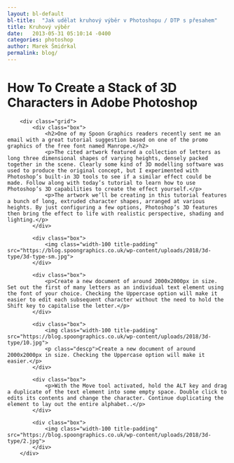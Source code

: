 ```yaml
---
layout: bl-default
bl-title:  "Jak udělat kruhový výběr v Photoshopu / DTP s přesahem"
title: Kruhový výběr
date:   2013-05-31 05:10:14 -0400
categories: photoshop
author: Marek Šmidrkal
permalink: blog/
---
```

<h1>How To Create a Stack of 3D Characters in Adobe Photoshop</h1>

		<div class="grid">
			<div class="box">
				<h2>One of my Spoon Graphics readers recently sent me an email with a great tutorial suggestion based on one of the promo graphics of the free font named Manrope.</h2>
				<p>The cited artwork featured a collection of letters as long three dimensional shapes of varying heights, densely packed together in the scene. Clearly some kind of 3D modelling software was used to produce the original concept, but I experimented with Photoshop’s built-in 3D tools to see if a similar effect could be made. Follow along with today’s tutorial to learn how to use Photoshop’s 3D capabilities to create the effect yourself.</p>
				<p>The artwork we’ll be creating in this tutorial features a bunch of long, extruded character shapes, arranged at various heights. By just configuring a few options, Photoshop’s 3D features then bring the effect to life with realistic perspective, shading and lighting.</p>
			</div>

			<div class="box">
				<img class="width-100 title-padding" src="https://blog.spoongraphics.co.uk/wp-content/uploads/2018/3d-type/3d-type-sm.jpg">
			</div>

			<div class="box">
				<p>Create a new document of around 2000x2000px in size. Set out the first of many letters as an individual text element using the font of your choice. Checking the Uppercase option will make it easier to edit each subsequent character without the need to hold the Shift key to capitalise the letter.</p>
			</div>

			<div class="box">
				<img class="width-100 title-padding" src="https://blog.spoongraphics.co.uk/wp-content/uploads/2018/3d-type/10.jpg">
				<p class="descp">Create a new document of around 2000x2000px in size. Checking the Uppercase option will make it easier.</p>
			</div>

			<div class="box">
				<p>With the Move tool activated, hold the ALT key and drag a duplicate of the text element into some empty space. Double click to edits its contents and change the character. Continue duplicating the element to lay out the entire alphabet..</p>
			</div>

			<div class="box">
				<img class="width-100 title-padding" src="https://blog.spoongraphics.co.uk/wp-content/uploads/2018/3d-type/2.jpg">
			</div>			
		</div>
